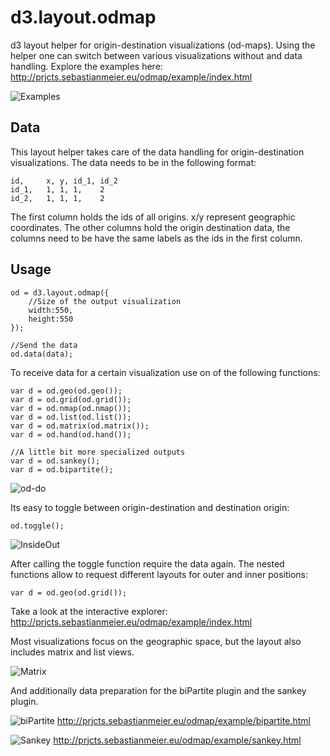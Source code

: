 # d3.layout.odmap
d3 layout helper for origin-destination visualizations (od-maps). Using the helper one can switch between various visualizations without and data handling. Explore the examples here: http://prjcts.sebastianmeier.eu/odmap/example/index.html

![Examples](https://raw.githubusercontent.com/sebastian-meier/d3.layout.odmap/master/img/overview.png)

## Data

This layout helper takes care of the data handling for origin-destination visualizations. The data needs to be in the following format:

```
id,		x, y, id_1,	id_2
id_1,	1, 1, 1,	2
id_2,	1, 1, 1,	2
```
The first column holds the ids of all origins. x/y represent geographic coordinates. The other columns hold the origin destination data, the columns need to be have the same labels as the ids in the first column.

## Usage

```
od = d3.layout.odmap({
	//Size of the output visualization
	width:550,
	height:550
});

//Send the data
od.data(data);

```

To receive data for a certain visualization use on of the following functions:
```
var d = od.geo(od.geo());
var d = od.grid(od.grid());
var d = od.nmap(od.nmap());
var d = od.list(od.list());
var d = od.matrix(od.matrix());
var d = od.hand(od.hand());

//A little bit more specialized outputs
var d = od.sankey();
var d = od.bipartite();
```
![od-do](https://raw.githubusercontent.com/sebastian-meier/d3.layout.odmap/master/img/od-do.png)

Its easy to toggle between origin-destination and destination origin:

```
od.toggle();
```

![InsideOut](https://raw.githubusercontent.com/sebastian-meier/d3.layout.odmap/master/img/insideout.png)

After calling the toggle function require the data again. The nested functions allow to request different layouts for outer and inner positions:

```
var d = od.geo(od.grid());
```
Take a look at the interactive explorer: http://prjcts.sebastianmeier.eu/odmap/example/index.html

Most visualizations focus on the geographic space, but the layout also includes matrix and list views.

![Matrix](https://raw.githubusercontent.com/sebastian-meier/d3.layout.odmap/master/img/matrix.png)

And additionally data preparation for the biPartite plugin and the sankey plugin.

![biPartite](https://raw.githubusercontent.com/sebastian-meier/d3.layout.odmap/master/img/bipartite.png)
http://prjcts.sebastianmeier.eu/odmap/example/bipartite.html

![Sankey](https://raw.githubusercontent.com/sebastian-meier/d3.layout.odmap/master/img/sankey.png)
http://prjcts.sebastianmeier.eu/odmap/example/sankey.html
